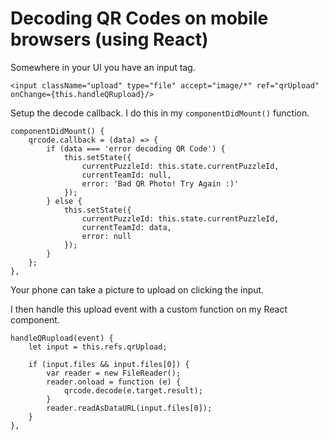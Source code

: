 # Decoding QR Codes on mobile browsers (using React)
Somewhere in your UI you have an input tag.
```
<input className="upload" type="file" accept="image/*" ref="qrUpload" onChange={this.handleQRupload}/>
```

Setup the decode callback.  I do this in my `componentDidMount()` function.
```
componentDidMount() {
    qrcode.callback = (data) => {
        if (data === 'error decoding QR Code') {
            this.setState({
                currentPuzzleId: this.state.currentPuzzleId,
                currentTeamId: null,
                error: 'Bad QR Photo! Try Again :)'
            });
        } else {
            this.setState({
                currentPuzzleId: this.state.currentPuzzleId,
                currentTeamId: data,
                error: null
            });
        }
    };
},
```
Your phone can take a picture to upload on clicking the input.

I then handle this upload event with a custom function on my React component.
```
handleQRupload(event) {
    let input = this.refs.qrUpload;

    if (input.files && input.files[0]) {
        var reader = new FileReader();
        reader.onload = function (e) {
            qrcode.decode(e.target.result);
        }
        reader.readAsDataURL(input.files[0]);
    }
},
```